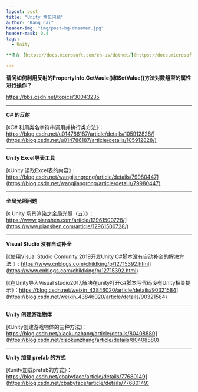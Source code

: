 ```yaml
---
layout: post
title: "Unity 常见问题"
author: "Kang Cai"
header-img: "img/post-bg-dreamer.jpg"
header-mask: 0.4
tags:
  - Unity

**多在 [https://docs.microsoft.com/en-us/dotnet/](https://docs.microsoft.com/en-us/dotnet/) 里找答案**

---
```


**请问如何利用反射的PropertyInfo.GetVaule()和SetValue()方法对数组型的属性进行操作？**

https://bbs.csdn.net/topics/30043235

---

**C# 的反射**

[《C# 利用类名字符串调用并执行类方法》：https://blog.csdn.net/u014786187/article/details/105912828/](https://blog.csdn.net/u014786187/article/details/105912828/)

---

**Unity Excel导表工具**

[《Unity 读取Excel表的内容》：https://blog.csdn.net/wangjiangrong/article/details/79980447](https://blog.csdn.net/wangjiangrong/article/details/79980447)

---

**全局光照问题**

[《
Unity 场景渲染之全局光照（五）》: https://www.pianshen.com/article/12961500728/](https://www.pianshen.com/article/12961500728/)

---

**Visual Studio 没有自动补全**

[《使用Visual Studio Comunity 2019开发Unity C#脚本没有自动补全的解决方法:》: https://www.cnblogs.com/childking/p/12715392.html](https://www.cnblogs.com/childking/p/12715392.html)

[《在Unity导入Visual studio2017,解决在unity打开c#脚本写代码没有Unity相关提示》：https://blog.csdn.net/weixin_43846020/article/details/90321584](https://blog.csdn.net/weixin_43846020/article/details/90321584)

---

**Unity 创建游戏物体**

[《Unity创建游戏物体的三种方法》：https://blog.csdn.net/xiaokunzhang/article/details/80408880](https://blog.csdn.net/xiaokunzhang/article/details/80408880)

---

**Unity 加载 prefab 的方式**

[《unity加载prefab的方式》：https://blog.csdn.net/cbabyface/article/details/77680149](https://blog.csdn.net/cbabyface/article/details/77680149)